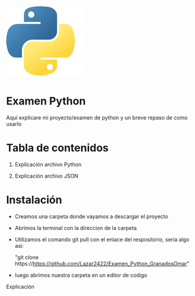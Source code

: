# ![Examen Python](imagenes/python.jpeg)


# Examen Python

Aqui explicare mi proyecto/examen de python y un breve repaso de como usarlo

# Tabla de contenidos

1. Explicación archivo Python

2. Explicación archivo JSON

# Instalación

- Creamos una carpeta donde vayamos a descargar el proyecto

- Abrimos la terminal con la direccion de la carpeta

- Utilizamos el comando git pull con el enlace del respositorio, seria algo asi:

	"git clone https://https://github.com/Lazar2422/Examen_Python_GranadosOmar"

- luego abrimos nuestra carpeta en un editor de codigo

Explicación



